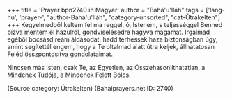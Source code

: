 +++
title = 'Prayer bpn2740 in Magyar'
author = "Bahá'u'lláh"
tags = ['lang-hu', 'prayer-', "author-Bahá'u'lláh", "category-unsorted", "cat-Útrakelten"]
+++
Kegyelmedből keltem fel ma reggel, ó, Istenem, s teljességgel Benned bízva mentem el hazulról, gondviselésedre hagyva magamat. Irgalmad egéből bocsásd reám áldásodat, hadd térhessek haza biztonságban úgy, amint segítettél engem, hogy a Te oltalmad alatt útra keljek, állhatatosan Feléd összpontosítva gondolataimat.

Nincsen más Isten, csak Te, az Egyetlen, az Összehasonlíthatatlan, a Mindenek Tudója, a Mindenek Felett Bölcs.

(Source category: Útrakelten)
(Bahaiprayers.net ID: 2740)
